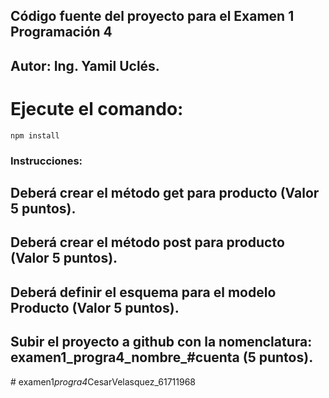 ## Código fuente del proyecto para el Examen 1 Programación 4
## Autor: Ing. Yamil Uclés.

# Ejecute el comando:
```
npm install
```

### Instrucciones: 
## Deberá crear el método get para producto (Valor 5 puntos).
## Deberá crear el método post para producto (Valor 5 puntos).
## Deberá definir el esquema para el modelo Producto (Valor 5 puntos).
## Subir el proyecto a github con la nomenclatura: examen1_progra4_nombre_#cuenta (5 puntos).
#   e x a m e n 1 _ p r o g r a 4 _ C e s a r V e l a s q u e z _ 6 1 7 1 1 9 6 8  
 